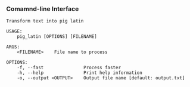 

### Comamnd-line Interface

    Transform text into pig latin

    USAGE:
        pig_latin [OPTIONS] [FILENAME]

    ARGS:
        <FILENAME>    File name to process

    OPTIONS:
        -f, --fast               Process faster
        -h, --help               Print help information
        -o, --output <OUTPUT>    Output file name [default: output.txt]

